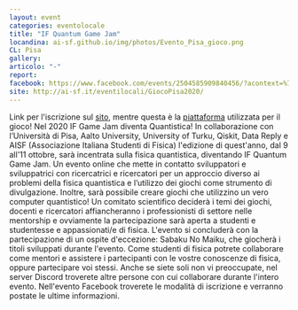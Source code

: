 ```yaml
---
layout: event
categories: eventolocale
title: "IF Quantum Game Jam"
locandina: ai-sf.github.io/img/photos/Evento_Pisa_gioco.png
CL: Pisa
gallery:
articolo: "-"
report: 
facebook: https://www.facebook.com/events/2504585909840456/?acontext=%7B%22ref%22%3A%2252%22%2C%22action_history%22%3A%22[%7B%5C%22surface%5C%22%3A%5C%22share_link%5C%22%2C%5C%22mechanism%5C%22%3A%5C%22share_link%5C%22%2C%5C%22extra_data%5C%22%3A%7B%5C%22invite_link_id%5C%22%3A732109454183861%7D%7D]%22%7D
site: http://ai-sf.it/eventilocali/GiocoPisa2020/
---
```

Link per l'iscrizione sul [sito](http://ifgamejam.eventbrite.it), mentre questa è la [piattaforma](https://itch.io/jam/ifqgj20) utilizzata per il gioco!
Nel 2020 IF Game Jam diventa Quantistica!
In collaborazione con l’Università di Pisa, Aalto University, University of Turku, Qiskit, Data Reply e AISF (Associazione Italiana Studenti di Fisica) l'edizione di quest'anno, dal 9 all'11 ottobre, sarà incentrata sulla fisica quantistica, diventando IF Quantum Game Jam.
Un evento online che mette in contatto sviluppatori e sviluppatrici con ricercatrici e ricercatori per un approccio diverso ai problemi della fisica quantistica e l’utilizzo dei giochi come strumento di divulgazione. Inoltre, sarà possibile creare giochi che utilizzino un vero computer quantistico!
Un comitato scientifico deciderà i temi dei giochi, docenti e ricercatori affiancheranno i professionisti di settore nelle mentorship e ovviamente la partecipazione sarà aperta a studenti e studentesse e appassionati/e di fisica.
L'evento si concluderà con la partecipazione di un ospite d'eccezione: Sabaku No Maiku, che giocherà i titoli sviluppati durante l'evento.
Come studenti di fisica potrete collaborare come mentori e assistere i partecipanti con le vostre conoscenze di fisica, oppure partecipare voi stessi. Anche se siete soli non vi preoccupate, nel server Discord troverete altre persone con cui collaborare durante l'intero evento.
Nell'evento Facebook troverete le modalità di iscrizione e verranno postate le ultime informazioni.
